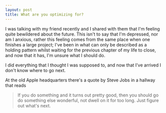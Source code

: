 ```yaml
---
layout: post
title: What are you optimizing for? 
---
```


I was talking with my friend recently and I shared with them that I'm feeling quite bewildered about the future.
This isn't to say that I'm depressed, nor am I anxious, rather this feeling comes from the same place when one finishes a large project; I've been in what can only be described as a holding pattern whilst waiting for the previous chapter of my life to close, and now that it has, I'm unsure what I should do.

I did everything that I thought I was supposed to, and now that I've arrived I don't know where to go next. 

At the old Apple headquarters there's a quote by Steve Jobs in a hallway that reads

> If you do something and it turns out pretty good, then you should go do something else wonderful, not dwell on it for too long. Just figure out what's next.

